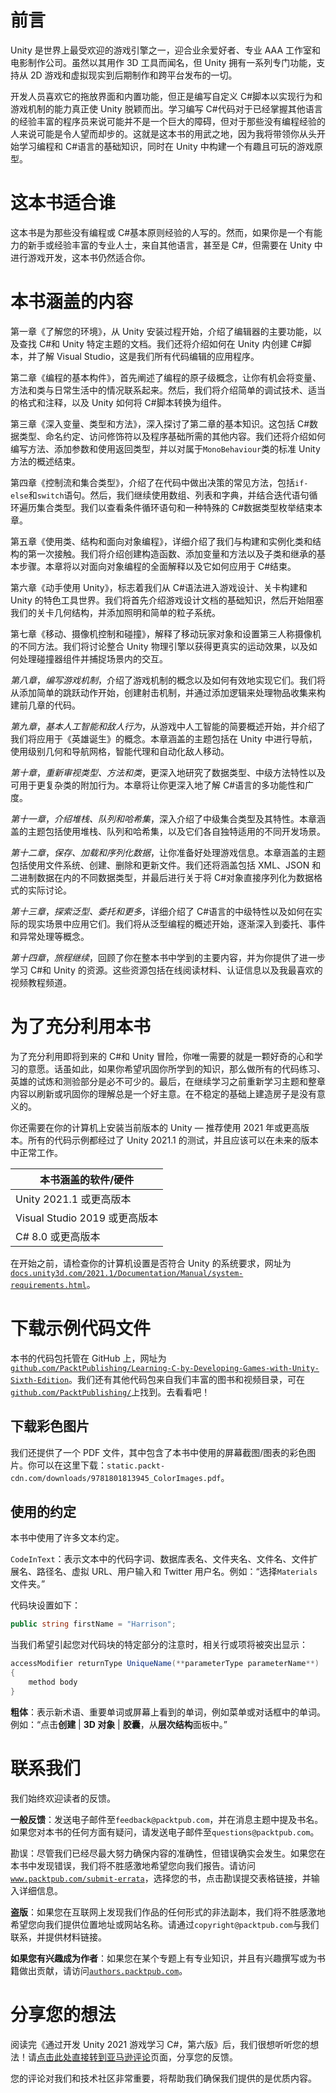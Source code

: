 # 前言

Unity 是世界上最受欢迎的游戏引擎之一，迎合业余爱好者、专业 AAA 工作室和电影制作公司。虽然以其用作 3D 工具而闻名，但 Unity 拥有一系列专门功能，支持从 2D 游戏和虚拟现实到后期制作和跨平台发布的一切。

开发人员喜欢它的拖放界面和内置功能，但正是编写自定义 C#脚本以实现行为和游戏机制的能力真正使 Unity 脱颖而出。学习编写 C#代码对于已经掌握其他语言的经验丰富的程序员来说可能并不是一个巨大的障碍，但对于那些没有编程经验的人来说可能是令人望而却步的。这就是这本书的用武之地，因为我将带领你从头开始学习编程和 C#语言的基础知识，同时在 Unity 中构建一个有趣且可玩的游戏原型。

# 这本书适合谁

这本书是为那些没有编程或 C#基本原则经验的人写的。然而，如果你是一个有能力的新手或经验丰富的专业人士，来自其他语言，甚至是 C#，但需要在 Unity 中进行游戏开发，这本书仍然适合你。

# 本书涵盖的内容

第一章《了解您的环境》，从 Unity 安装过程开始，介绍了编辑器的主要功能，以及查找 C#和 Unity 特定主题的文档。我们还将介绍如何在 Unity 内创建 C#脚本，并了解 Visual Studio，这是我们所有代码编辑的应用程序。

第二章《编程的基本构件》，首先阐述了编程的原子级概念，让你有机会将变量、方法和类与日常生活中的情况联系起来。然后，我们将介绍简单的调试技术、适当的格式和注释，以及 Unity 如何将 C#脚本转换为组件。

第三章《深入变量、类型和方法》，深入探讨了第二章的基本知识。这包括 C#数据类型、命名约定、访问修饰符以及程序基础所需的其他内容。我们还将介绍如何编写方法、添加参数和使用返回类型，并以对属于`MonoBehaviour`类的标准 Unity 方法的概述结束。

第四章《控制流和集合类型》，介绍了在代码中做出决策的常见方法，包括`if-else`和`switch`语句。然后，我们继续使用数组、列表和字典，并结合迭代语句循环遍历集合类型。我们以查看条件循环语句和一种特殊的 C#数据类型枚举结束本章。

第五章《使用类、结构和面向对象编程》，详细介绍了我们与构建和实例化类和结构的第一次接触。我们将介绍创建构造函数、添加变量和方法以及子类和继承的基本步骤。本章将以对面向对象编程的全面解释以及它如何应用于 C#结束。

第六章《动手使用 Unity》，标志着我们从 C#语法进入游戏设计、关卡构建和 Unity 的特色工具世界。我们将首先介绍游戏设计文档的基础知识，然后开始阻塞我们的关卡几何结构，并添加照明和简单的粒子系统。

第七章《移动、摄像机控制和碰撞》，解释了移动玩家对象和设置第三人称摄像机的不同方法。我们将讨论整合 Unity 物理引擎以获得更真实的运动效果，以及如何处理碰撞器组件并捕捉场景内的交互。

*第八章*，*编写游戏机制*，介绍了游戏机制的概念以及如何有效地实现它们。我们将从添加简单的跳跃动作开始，创建射击机制，并通过添加逻辑来处理物品收集来构建前几章的代码。

*第九章*，*基本人工智能和敌人行为*，从游戏中人工智能的简要概述开始，并介绍了我们将应用于《英雄诞生》的概念。本章涵盖的主题包括在 Unity 中进行导航，使用级别几何和导航网格，智能代理和自动化敌人移动。

*第十章*，*重新审视类型、方法和类*，更深入地研究了数据类型、中级方法特性以及可用于更复杂类的附加行为。本章将让你更深入地了解 C#语言的多功能性和广度。

*第十一章*，*介绍堆栈、队列和哈希集*，深入介绍了中级集合类型及其特性。本章涵盖的主题包括使用堆栈、队列和哈希集，以及它们各自独特适用的不同开发场景。

*第十二章*，*保存、加载和序列化数据*，让你准备好处理游戏信息。本章涵盖的主题包括使用文件系统、创建、删除和更新文件。我们还将涵盖包括 XML、JSON 和二进制数据在内的不同数据类型，并最后进行关于将 C#对象直接序列化为数据格式的实际讨论。

*第十三章*，*探索泛型、委托和更多*，详细介绍了 C#语言的中级特性以及如何在实际的现实场景中应用它们。我们将从泛型编程的概述开始，逐渐深入到委托、事件和异常处理等概念。

*第十四章*，*旅程继续*，回顾了你在整本书中学到的主要内容，并为你提供了进一步学习 C#和 Unity 的资源。这些资源包括在线阅读材料、认证信息以及我最喜欢的视频教程频道。

# 为了充分利用本书

为了充分利用即将到来的 C#和 Unity 冒险，你唯一需要的就是一颗好奇的心和学习的意愿。话虽如此，如果你希望巩固你所学到的知识，那么做所有的代码练习、英雄的试炼和测验部分是必不可少的。最后，在继续学习之前重新学习主题和整章内容以刷新或巩固你的理解总是一个好主意。在不稳定的基础上建造房子是没有意义的。

你还需要在你的计算机上安装当前版本的 Unity — 推荐使用 2021 年或更高版本。所有的代码示例都经过了 Unity 2021.1 的测试，并且应该可以在未来的版本中正常工作。

| 本书涵盖的软件/硬件 |
| --- |
| Unity 2021.1 或更高版本 |
| Visual Studio 2019 或更高版本 |
| C# 8.0 或更高版本 |

在开始之前，请检查你的计算机设置是否符合 Unity 的系统要求，网址为[`docs.unity3d.com/2021.1/Documentation/Manual/system-requirements.html`](https://docs.unity3d.com/2021.1/Documentation/Manual/system-requirements.html)。

# 下载示例代码文件

本书的代码包托管在 GitHub 上，网址为[`github.com/PacktPublishing/Learning-C-by-Developing-Games-with-Unity-Sixth-Edition`](https://github.com/PacktPublishing/Learning-C-by-Developing-Games-with-Unity-Sixth-Edition)。我们还有其他代码包来自我们丰富的图书和视频目录，可在[`github.com/PacktPublishing/`](https://github.com/PacktPublishing/)上找到。去看看吧！

## 下载彩色图片

我们还提供了一个 PDF 文件，其中包含了本书中使用的屏幕截图/图表的彩色图片。你可以在这里下载：`static.packt-cdn.com/downloads/9781801813945_ColorImages.pdf`。

## 使用的约定

本书中使用了许多文本约定。

`CodeInText`：表示文本中的代码字词、数据库表名、文件夹名、文件名、文件扩展名、路径名、虚拟 URL、用户输入和 Twitter 用户名。例如：“选择`Materials`文件夹。”

代码块设置如下：

```cs
public string firstName = "Harrison"; 
```

当我们希望引起您对代码块的特定部分的注意时，相关行或项将被突出显示：

```cs
accessModifier returnType UniqueName(**parameterType parameterName**) 
{
    method body
} 
```

**粗体**：表示新术语、重要单词或屏幕上看到的单词，例如菜单或对话框中的单词。例如：“点击**创建** | **3D 对象** | **胶囊**，从**层次结构**面板中。”

# 联系我们

我们始终欢迎读者的反馈。

**一般反馈**：发送电子邮件至`feedback@packtpub.com`，并在消息主题中提及书名。如果您对本书的任何方面有疑问，请发送电子邮件至`questions@packtpub.com`。

勘误：尽管我们已经尽最大努力确保内容的准确性，但错误确实会发生。如果您在本书中发现错误，我们将不胜感激地希望您向我们报告。请访问[`www.packtpub.com/submit-errata`](http://www.packtpub.com/submit-errata)，选择您的书，点击勘误提交表格链接，并输入详细信息。

**盗版**：如果您在互联网上发现我们作品的任何形式的非法副本，我们将不胜感激地希望您向我们提供位置地址或网站名称。请通过`copyright@packtpub.com`与我们联系，并提供材料链接。

**如果您有兴趣成为作者**：如果您在某个专题上有专业知识，并且有兴趣撰写或为书籍做出贡献，请访问[`authors.packtpub.com`](http://authors.packtpub.com)。

# 分享您的想法

阅读完《通过开发 Unity 2021 游戏学习 C#，第六版》后，我们很想听听您的想法！请[点击此处直接转到亚马逊评论](https://packt.link/r/1801813949)页面，分享您的反馈。

您的评论对我们和技术社区非常重要，将帮助我们确保我们提供的是优质内容。

